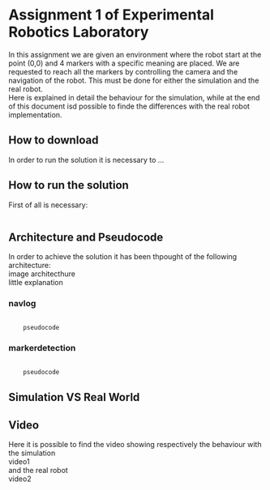 Assignment 1 of Experimental Robotics Laboratory
================================================

In this assignment we are given an environment where the robot start at the point (0,0) and 4 markers with a specific meaning are placed.
We are requested to reach all the markers by controlling the camera and the navigation of the robot. This must be done for either the simulation and the real robot.\
Here is explained in detail the behaviour for the simulation, while at the end of this document isd possible to finde the differences with the real robot implementation.

How to download
----------------------

In order to run the solution it is necessary to ...

How to run the solution
----------------------

First of all is necessary:

```bash

```


Architecture and Pseudocode
----------
In order to achieve the solution it has been thpought of the following architecture:\
image architecthure\
little explanation

### navlog

```python

    pseudocode

```

### markerdetection

```cpp

    pseudocode

```

Simulation VS Real World
-------------------------


Video
----------------------
Here it is possible to find the video showing respectively the behaviour with the simulation\
video1\
and the real robot\
video2
